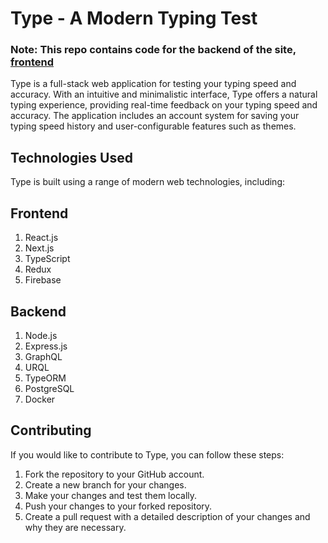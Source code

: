# Type - A Modern Typing Test

### Note: This repo contains code for the backend of the site, [frontend](https://github.com/Rohith-JN/type)

Type is a full-stack web application for testing your typing speed and accuracy. With an intuitive and minimalistic interface, Type offers a natural typing experience, providing real-time feedback on your typing speed and accuracy. The application includes an account system for saving your typing speed history and user-configurable features such as themes.

## Technologies Used
Type is built using a range of modern web technologies, including:

## Frontend

1) React.js
2) Next.js
3) TypeScript
4) Redux
5) Firebase
  
## Backend

1) Node.js
2) Express.js
3) GraphQL
4) URQL
5) TypeORM
6) PostgreSQL
7) Docker
  
## Contributing

If you would like to contribute to Type, you can follow these steps:

1) Fork the repository to your GitHub account.
2) Create a new branch for your changes.
3) Make your changes and test them locally.
4) Push your changes to your forked repository.
5) Create a pull request with a detailed description of your changes and why they are necessary.
